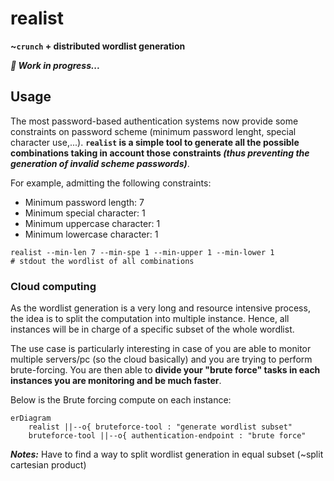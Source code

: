 # realist

**~`crunch` + distributed wordlist generation**

***🚧 Work in progress...***

## Usage

The most password-based authentication systems now provide some constraints on password scheme (minimum password lenght, special character use,...). **`realist` is a simple tool to generate all the possible combinations taking in account those constraints *(thus preventing the generation of invalid scheme passwords)***.

For example, admitting the following constraints:
* Minimum password length: 7
* Minimum special character: 1
* Minimum uppercase character: 1
* Minimum lowercase character: 1
```shell
realist --min-len 7 --min-spe 1 --min-upper 1 --min-lower 1
# stdout the wordlist of all combinations
```

### Cloud computing

As the wordlist generation is a very long and resource intensive process, the idea is to split the computation into multiple instance. Hence, all instances will be in charge of a specific subset of the whole wordlist.

The use case is particularly interesting in case of you are able to monitor multiple servers/pc (so the cloud basically) and you are trying to perform brute-forcing. You are then able to **divide your "brute force" tasks in each  instances you are monitoring and be much faster**.

Below is the Brute forcing compute on each instance:

```mermaid
erDiagram
    realist ||--o{ bruteforce-tool : "generate wordlist subset"
    bruteforce-tool ||--o{ authentication-endpoint : "brute force"
```

***Notes:*** Have to find a way to split wordlist generation in equal subset (~split cartesian product)
